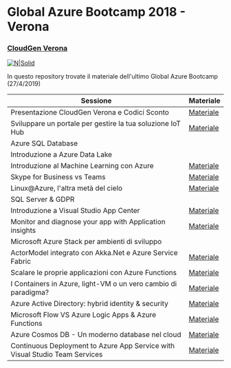 # Global Azure Bootcamp 2018 - Verona
### [CloudGen Verona](http://cloudgen.it)

[![N|Solid](http://gab2019verona.azurewebsites.net/wp-content/uploads/2019/03/GAB-1.jpeg)](logo)

In questo repository trovate il materiale dell'ultimo Global Azure Bootcamp (27/4/2019)

| Sessione | Materiale |
| ------ | ------ |
| Presentazione CloudGen Verona e Codici Sconto | [Materiale][LinkPresentazioneIniziale] |
| Sviluppare un portale per gestire la tua soluzione IoT Hub | [Materiale][LinkIoT] |
| Azure SQL Database |  |
| Introduzione a Azure Data Lake |  |
| Introduzione al Machine Learning con Azure | [Materiale][LinkML] |
| Skype for Business vs Teams | [Materiale][LinkTeams] |
| Linux@Azure, l'altra metà del cielo | [Materiale][LinkLinuxAltraMetaDelCielo] |
| SQL Server & GDPR |  |
| Introduzione a Visual Studio App Center | [Materiale][LinkAppCenter] |
| Monitor and diagnose your app with Application insights | [Materiale][LinkAppInsight] |
| Microsoft Azure Stack per ambienti di sviluppo |  |
| ActorModel integrato con Akka.Net e Azure Service Fabric | [Materiale][LinkFabric] |
| Scalare le proprie applicazioni con Azure Functions | [Materiale][LinkFunctions] |
| I Containers in Azure, light-VM o un vero cambio di paradigma? | [Materiale][LinkContainers] |
| Azure Active Directory: hybrid identity & security | [Materiale][LinkAAD]  |
| Microsoft Flow VS Azure Logic Apps & Azure Functions | [Materiale][LinkFlow] |
| Azure Cosmos DB - Un moderno database nel cloud | [Materiale][LinkCosmosDB] |
| Continuous Deployment to Azure App Service with Visual Studio Team Services | [Materiale][LinkVSTS] |

   [LinkAppCenter]: <https://github.com/CloudGenVR/GAB2018/tree/master/AppCenter>
   [LinkAppInsight]: <https://github.com/CloudGenVR/GAB2018/tree/master/AppInsight>
   [LinkIoT]: <https://github.com/CloudGenVR/GAB2018/tree/master/Azure%20IoTHub>
   [LinkFunctions]: <https://github.com/CloudGenVR/GAB2018/tree/master/AzureFunctions>
   [LinkFabric]: <https://github.com/CloudGenVR/GAB2018/tree/master/AzureServiceFabric_AkkaNet>
   [LinkContainers]: <https://github.com/CloudGenVR/GAB2018/tree/master/Containers>
   [LinkVSTS]: <https://github.com/CloudGenVR/GAB2018/tree/master/Continuous%20Deployment%20to%20Azure%20App%20Service%20with%20Visual%20Studio%20Team%20Services>
   [LinkCosmosDB]: <https://github.com/CloudGenVR/GAB2018/tree/master/CosmosDB>
   [LinkLinuxAltraMetaDelCielo]: <https://github.com/CloudGenVR/GAB2018/tree/master/LinuxAltraMetaDelCielo>
   [LinkML]: <https://github.com/CloudGenVR/GAB2018/tree/master/Machine%20Learning>
   [LinkPresentazioneIniziale]: <https://github.com/CloudGenVR/GAB2018/tree/master/Presentazione_Sconti>
   [LinkFlow]: <https://github.com/CloudGenVR/GAB2018/tree/master/Flow>
   [LinkAAD]: <https://github.com/CloudGenVR/GAB2018/tree/master/AAD>
   [LinkTeams]: <https://github.com/CloudGenVR/GAB2018/tree/master/Teams>
